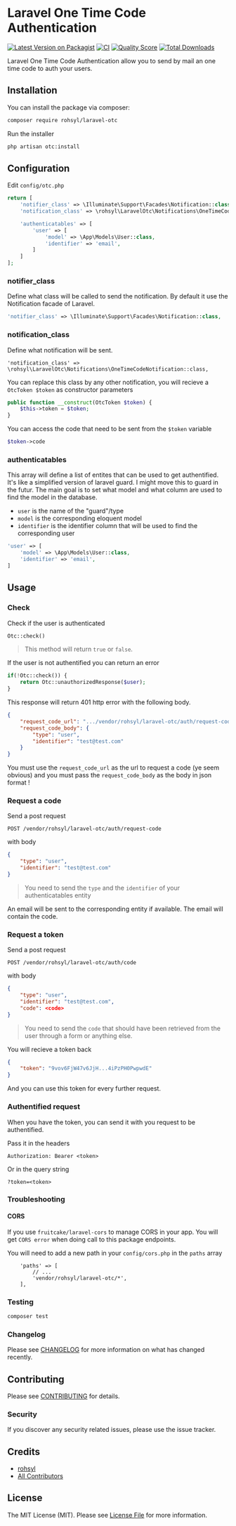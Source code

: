 # Laravel One Time Code Authentication

[![Latest Version on Packagist](https://img.shields.io/packagist/v/rohsyl/laravel-otc.svg?style=flat-square)](https://packagist.org/packages/rohsyl/laravel-otc)
[![CI](https://github.com/rohsyl/laravel-otc/actions/workflows/ci.yml/badge.svg)](https://github.com/rohsyl/laravel-otc/actions/workflows/ci.yml)
[![Quality Score](https://img.shields.io/scrutinizer/g/rohsyl/laravel-otc.svg?style=flat-square)](https://scrutinizer-ci.com/g/rohsyl/laravel-otc)
[![Total Downloads](https://img.shields.io/packagist/dt/rohsyl/laravel-otc.svg?style=flat-square)](https://packagist.org/packages/rohsyl/laravel-otc)


Laravel One Time Code Authentication allow you to send by mail an one time code to auth your users.

## Installation

You can install the package via composer:

```bash
composer require rohsyl/laravel-otc
```

Run the installer

```bash
php artisan otc:install
```

## Configuration

Edit `config/otc.php`
```php
return [
    'notifier_class' => \Illuminate\Support\Facades\Notification::class,
    'notification_class' => \rohsyl\LaravelOtc\Notifications\OneTimeCodeNotification::class,

    'authenticatables' => [
        'user' => [
            'model' => \App\Models\User::class,
            'identifier' => 'email',
        ]
    ]
];
```

### notifier_class
Define what class will be called to send the notification. By default it use the Notification facade of Laravel.
```php
'notifier_class' => \Illuminate\Support\Facades\Notification::class,
```

### notification_class
Define what notification will be sent.
```
'notification_class' => \rohsyl\LaravelOtc\Notifications\OneTimeCodeNotification::class,
```

You can replace this class by any other notification, you will recieve a `OtcToken $token` as constructor parameters
```php
public function __construct(OtcToken $token) {
    $this->token = $token;
}
```

You can access the code that need to be sent from the `$token` variable
```php
$token->code
```

### authenticatables

This array will define a list of entites that can be used to get authentified. It's like a simplified version of laravel guard.
I might move this to guard in the futur. The main goal is to set what model and what column are used to find the model in the database.

- `user` is the name of the "guard"/type
- `model` is the corresponding eloquent model
- `identifier` is the identifier column that will be used to find the corresponding user
```php
'user' => [
    'model' => \App\Models\User::class,
    'identifier' => 'email',
]
```

## Usage

### Check 

Check if the user is authenticated
``` php
Otc::check()
```
> This method will return `true` or `false`.

If the user is not authentified you can return an error
```php
if(!Otc::check()) {
    return Otc::unauthorizedResponse($user);
}
```
This response will return 401 http error with the following body.
```json
{
    "request_code_url": ".../vendor/rohsyl/laravel-otc/auth/request-code",
    "request_code_body": {
        "type": "user",
        "identifier": "test@test.com"
    }
}
```
You must use the `request_code_url` as the url to request a code (ye seem obvious) and you must pass the `request_code_body` as the body in json format !

### Request a code
Send a post request
```
POST /vendor/rohsyl/laravel-otc/auth/request-code
```
with body
```json
{
    "type": "user",
    "identifier": "test@test.com"
}
```
> You need to send the `type` and the `identifier` of your authenticatables entity

An email will be sent to the corresponding entity if available. The email will contain the code.

### Request a token
Send a post request
```
POST /vendor/rohsyl/laravel-otc/auth/code
```
with body
```json
{
    "type": "user",
    "identifier": "test@test.com",
    "code": <code>
}
```
> You need to send the `code` that should have been retrieved from the user through a form or anything else.

You will recieve a token back
```json
{
    "token": "9vov6FjW47v6JjH...4iPzPH0PwpwdE"
}
```

And you can use this token for every further request.

### Authentified request

When you have the token, you can send it with you request to be authentified.

Pass it in the headers 
```
Authorization: Bearer <token>
```

Or in the query string
```
?token=<token>
```

### Troubleshooting

#### CORS

If you use `fruitcake/laravel-cors` to manage CORS in your app. You will get `CORS error` when doing call to this package endpoints.

You will need to add a new path in your `config/cors.php` in the `paths` array

```
    'paths' => [
        // ...
        'vendor/rohsyl/laravel-otc/*',
    ],
```

### Testing

```bash
composer test
```

### Changelog

Please see [CHANGELOG](CHANGELOG.md) for more information on what has changed recently.

## Contributing

Please see [CONTRIBUTING](CONTRIBUTING.md) for details.

### Security

If you discover any security related issues, please use the issue tracker.

## Credits

- [rohsyl](https://github.com/rohsyl)
- [All Contributors](../../contributors)


## License

The MIT License (MIT). Please see [License File](LICENSE.md) for more information.
